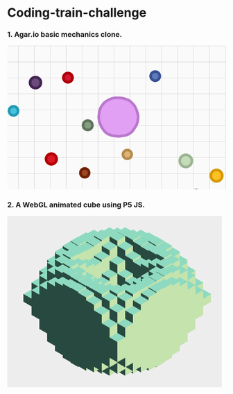 # Coding-train-challenge

### 1. Agar.io basic mechanics clone.
<img src="https://github.com/Steve0929/Coding-train-challenge/blob/master/Agar/agarClone.png"/>

### 2. A WebGL animated cube using P5 JS. 
<img src="https://github.com/Steve0929/Coding-train-challenge/blob/master/WaveCube/webglcube.png"/>
